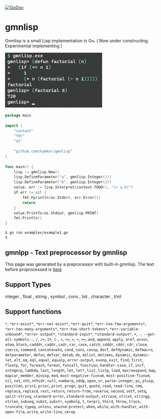 [![GoDoc](https://godoc.org/github.com/hymkor/gmnlisp?status.svg)](https://godoc.org/github.com/hymkor/gmnlisp)

gmnlisp
=======

Gmnlisp is a small Lisp implementation in Go.
( Now under constructing. Experimental implementing )

![Example image](factorial.png)

```go
package main

import (
    "context"
    "fmt"
    "os"

    "github.com/hymkor/gmnlisp"
)

func main() {
    lisp := gmnlisp.New()
    lisp.DefineParameter("a", gmnlisp.Integer(1))
    lisp.DefineParameter("b", gmnlisp.Integer(2))
    value, err := lisp.Interpret(context.TODO(), "(+ a b)")
    if err != nil {
        fmt.Fprintln(os.Stderr, err.Error())
        return
    }
    value.PrintTo(os.Stdout, gmnlisp.PRINT)
    fmt.Println()
}
```

```
$ go run examples/example1.go
3
```

gmnlpp - Text preprocessor by gmnlisp
-------------------------------------

This page was generated by a preprocessor with built-in gmnlisp.
The text before proprocessed is [here](https://github.com/hymkor/gmnlisp/blob/master/_README.md)

Support Types
-------------

integer , float , string , symbol , cons , list , character , t/nil

Support functions
-----------------

`*`,
`*err-exist*`,
`*err-not-exist*`,
`*err-quit*`,
`*err-too-few-arguments*`,
`*err-too-many-arguments*`,
`*err-too-short-tokens*`,
`*err-variable-unbound*`,
`*error-output*`,
`*standard-input*`,
`*standard-output*`,
`+`,
`-`,
`--get-all-symbols--`,
`/`,
`/=`,
`1+`,
`1-`,
`<`,
`<=`,
`=`,
`>`,
`>=`,
`and`,
`append`,
`apply`,
`aref`,
`assoc`,
`atom`,
`block`,
`cadddr`,
`caddr`,
`cadr`,
`car`,
`case`,
`catch`,
`cdddr`,
`cddr`,
`cdr`,
`close`,
`coerce`,
`command`,
`concatenate`,
`cond`,
`cons`,
`consp`,
`decf`,
`defdynamic`,
`defmacro`,
`defparameter`,
`defun`,
`defvar`,
`detab`,
`do`,
`dolist`,
`dotimes`,
`dynamic`,
`dynamic-let`,
`elt`,
`eq`,
`eql`,
`equal`,
`equalp`,
`error-output`,
`evenp`,
`exit`,
`find`,
`first`,
`floatp`,
`for`,
`foreach`,
`format`,
`funcall`,
`function`,
`handler-case`,
`if`,
`incf`,
`integerp`,
`lambda`,
`last`,
`length`,
`let`,
`let*`,
`list`,
`listp`,
`load`,
`macroexpand`,
`map`,
`mapcar`,
`member`,
`minusp`,
`mod`,
`most-negative-fixnum`,
`most-positive-fixnum`,
`nil`,
`not`,
`nth`,
`nthcdr`,
`null`,
`numberp`,
`oddp`,
`open`,
`or`,
`parse-integer`,
`pi`,
`plusp`,
`position`,
`prin1`,
`princ`,
`print`,
`progn`,
`quit`,
`quote`,
`read`,
`read-line`,
`rem`,
`replaca`,
`replacd`,
`rest`,
`return`,
`return-from`,
`reverse`,
`second`,
`setf`,
`setq`,
`split-string`,
`standard-error`,
`standard-output`,
`strcase`,
`strcat`,
`stringp`,
`strlen`,
`subseq`,
`subst`,
`substr`,
`symbolp`,
`t`,
`terpri`,
`third`,
`throw`,
`trace`,
`truncate`,
`typep`,
`unless`,
`unwind-protect`,
`when`,
`while`,
`with-handler`,
`with-open-file`,
`write`,
`write-line`,
`zerop`